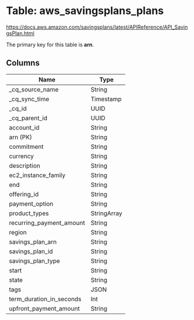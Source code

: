 # Table: aws_savingsplans_plans

https://docs.aws.amazon.com/savingsplans/latest/APIReference/API_SavingsPlan.html

The primary key for this table is **arn**.

## Columns

| Name          | Type          |
| ------------- | ------------- |
|_cq_source_name|String|
|_cq_sync_time|Timestamp|
|_cq_id|UUID|
|_cq_parent_id|UUID|
|account_id|String|
|arn (PK)|String|
|commitment|String|
|currency|String|
|description|String|
|ec2_instance_family|String|
|end|String|
|offering_id|String|
|payment_option|String|
|product_types|StringArray|
|recurring_payment_amount|String|
|region|String|
|savings_plan_arn|String|
|savings_plan_id|String|
|savings_plan_type|String|
|start|String|
|state|String|
|tags|JSON|
|term_duration_in_seconds|Int|
|upfront_payment_amount|String|